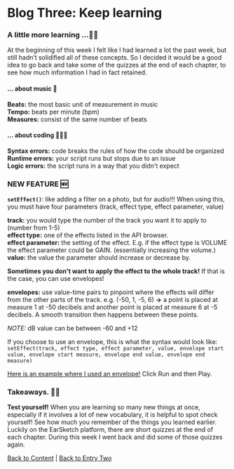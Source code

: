 # Blog Three: Keep learning

### A little more learning ...✍🏽

At the beginning of this week I felt like I had learned a lot the past week, but still hadn’t solidified all of these concepts. So I decided it would be a good idea to go back and take some of the quizzes at the end of each chapter, to see how much information I had in fact retained.
 
#### ... about music 🎤
**Beats:** the most basic unit of measurement in music <br>
**Tempo:** beats per minute (bpm) <br>
**Measures:** consist of the same number of beats <br>

#### ... about coding 👩🏽‍💻 
**Syntax errors:** code breaks the rules of how the code should be organized <br>
**Runtime errors:** your script runs but stops due to an issue <br>
**Logic errors:** the script runs in a way that you didn't expect <br>

### NEW FEATURE 🆕
**`setEffect()`**: like adding a filter on a photo, but for audio!!! When using this, you must have four parameters (track, effect type, effect parameter, value)<br>

**track:** you would type the number of the track you want it to apply to (number from 1-5) <br>
**effect type:** one of the effects listed in the API browser.<br>
**effect parameter:** the setting of the effect. E.g. if the effect type is VOLUME the effect parameter could be GAIN. (essentially increasing the volume.)<br>
**value:** the value the parameter should increase or decrease by.<br> 

**Sometimes you don't want to apply the effect to the whole track!** If that is the case, you can use envelopes!

**envelopes:** use value-time pairs to pinpoint where the effects will differ from the other parts of the track. e.g. (-50, 1, -5, 6) **->** a point is placed at measure 1 at -50 decibels and another point is placed at measure 6 at -5 decibels. A smooth transition then happens between these points. 

*NOTE:* dB value can be between -60 and +12

If you choose to use an envelope, this is what the syntax would look like: `setEffect(track, effect type, effect parameter, value, envelope start value, envelope start measure, envelope end value, envelope end measure)`

[Here is an example where I used an envelope!](https://earsketch.gatech.edu/earsketch2/#?sharing=FbJOmjgfa8lLAQdun3yPng
) Click Run and then Play. 
### Takeaways. 👌🏽

**Test yourself!** When you are learning so many new things at once, especially if it involves a lot of new vocabulary, it is helpful to spot check yourself! See how much you remember of the things you learned earlier. Luckily on the EarSketch platform, there are short quizzes at the end of each chapter. During this week I went back and did some of those quizzes again.


[Back to Content](../README.md) 
|
[Back to Entry Two](entry-two.md)


